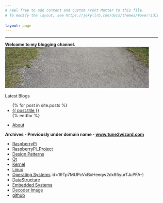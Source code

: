 ```yaml
---
# Feel free to add content and custom Front Matter to this file.
# To modify the layout, see https://jekyllrb.com/docs/themes/#overriding-theme-defaults

layout: page
---
```

  <hr>
  <b> Welcome to my blogging channel. </b>


<img src="/assets/img/Home_Page.jpg" alt="Home Page">

Latest Blogs

<ul>
  {% for post in site.posts %}
    <li>
      <a href="{{ post.url }}">{{ post.title }}</a>
    </li>
  {% endfor %}
</ul>

* [About](http://joshis1.github.io/about)

<b> Archives - Previously under domain name - www.tune2wizard.com </b>

* [RaspberryPi](https://drive.google.com/open?id=1NjI3IGuAGdeRiD6xSvwTR7y8Eq3xrEfr)
* [RaspberryPi_Project](https://github.com/joshis1/C_Programming/tree/master/resources/SNMP/RaspberryPI_SNMP)
* [Design Patterns](https://drive.google.com/open?id=1N2sB2UvEKqfOreuga1n0HCcsKTcVLZPs)
* [Qt](https://drive.google.com/open?id=1xZBa--b-3kIRY0E85uhdk0i95X5nyOmr)
* [Kernel](https://drive.google.com/open?id=1R0_TzEtW2moJpd5ZcmWh0Bc5Tz7ATEi9)
* [Linux](https://drive.google.com/open?id=1-ZXhIWRDghVJ1uS-VzbUo_Yym0rO_5YO)
* [Operating Systems](https://drive.google.com/open?id=14zIvY7DtwHnhkg9FMWlfFw9OIvZFR5Fn)
id=19Tp7MUPcVxBxHeeqw2dx95yurTJuPFA-)
* [DataStructure](https://drive.google.com/open?id=1kmtx3HNGLbkLuUonHRa8RD9jpLPoD9Za)
* [Embedded Systems](https://drive.google.com/open?id=1aUPRVvmi2XqNbA-PAj4I_Q5YJg_TzksU)
* [Decoder Image](https://drive.google.com/open?id=1Ym3kJR8bQce_lOxzJvVRtKtnzbBHbKtk)
* [github](https://github.com/joshis1)
